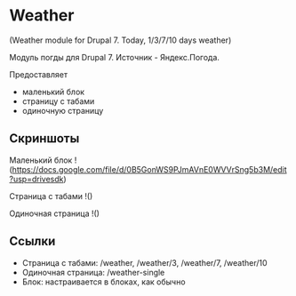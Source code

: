 # Weather
(Weather module for Drupal 7. Today, 1/3/7/10 days weather)

Модуль погды для Drupal 7.
Источник - Яндекс.Погода.

Предоставляет 
* маленький блок
* страницу с табами
* одиночную страницу

## Скриншоты

Маленький блок
!(https://docs.google.com/file/d/0B5GonWS9PJmAVnE0WVVrSng5b3M/edit?usp=drivesdk)

Страница с табами
!()

Одиночная страница
!()

## Ссылки
* Страница с табами: /weather, /weather/3, /weather/7, /weather/10
* Одиночная страница: /weather-single
* Блок: настраивается в блоках, как обычно


